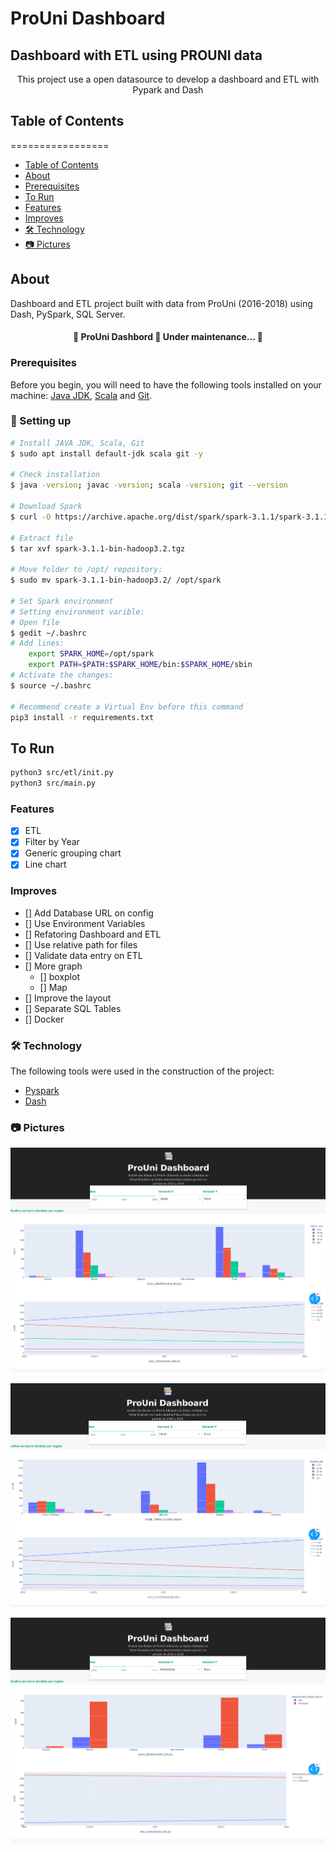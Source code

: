 # ProUni Dashboard
## Dashboard with ETL using PROUNI data
<p align="center">This project use a open datasource to develop a dashboard and ETL with Pypark and Dash</p>

## Table of Contents
=================
<!--ts-->
   * [Table of Contents](#Table-of-Contents)
   * [About](#About)
   * [Prerequisites](#Prerequisites)
   * [To Run](#To-Run)
   * [Features](#Features)
   * [Improves](#Improves)
   * [🛠 Technology](#🛠-Technology)
   * [📷 Pictures](#📷-Pictures)
<!--te-->
## About
Dashboard and ETL project built with data from ProUni (2016-2018) using Dash, PySpark, SQL Server.
<h4 align="center"> 
	🚧  ProUni Dashbord  🚀 Under maintenance...  🚧
</h4>

### Prerequisites


Before you begin, you will need to have the following tools installed on your machine:
[Java JDK](https://www.oracle.com/br/java/technologies/javase-jdk11-downloads.html), [Scala](https://www.scala-lang.org/download/) and [Git](https://git-scm.com/). 

### 🎲 Setting up

```bash
# Install JAVA JDK, Scala, Git 
$ sudo apt install default-jdk scala git -y 

# Check installation
$ java -version; javac -version; scala -version; git --version 

# Download Spark
$ curl -O https://archive.apache.org/dist/spark/spark-3.1.1/spark-3.1.1-bin-hadoop3.2.tgz

# Extract file
$ tar xvf spark-3.1.1-bin-hadoop3.2.tgz

# Move folder to /opt/ repository:
$ sudo mv spark-3.1.1-bin-hadoop3.2/ /opt/spark 

# Set Spark environment
# Setting environment varible:
# Open file
$ gedit ~/.bashrc
# Add lines:
    export SPARK_HOME=/opt/spark
    export PATH=$PATH:$SPARK_HOME/bin:$SPARK_HOME/sbin
# Activate the changes:
$ source ~/.bashrc

# Recommend create a Virtual Env before this command
pip3 install -r requirements.txt
```
## To Run
```bash
python3 src/etl/init.py
python3 src/main.py
```
### Features

- [x] ETL
- [x] Filter by Year
- [x] Generic grouping chart
- [x] Line chart

### Improves


- [] Add Database URL on config
- [] Use Environment Variables
- [] Refatoring Dashboard and ETL
- [] Use relative path for files
- [] Validate data entry on ETL
- [] More graph
   - [] boxplot
   - [] Map
- [] Improve the layout
- [] Separate SQL Tables
- [] Docker

### 🛠 Technology

The following tools were used in the construction of the project:

- [Pyspark](https://spark.apache.org/docs/latest/api/python/)
- [Dash](https://dash.plotly.com/)

### 📷 Pictures
![Alt text](screenshots/Example_Idade_RACA.png?raw=true "Example: Idade x Raça")

![Alt text](screenshots/Example_Idade_Turno.png?raw=true "Example: Idade x Turno")

![Alt text](screenshots/Example_Modalidade_Raca.png?raw=true "Example: Modalidade x Raca")
